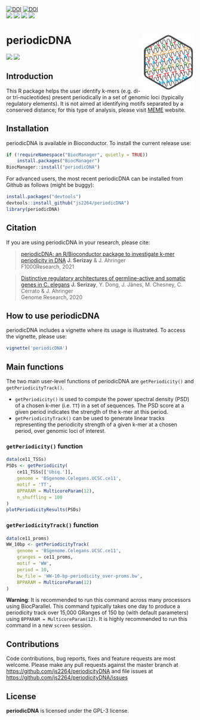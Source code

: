 [![DOI](https://img.shields.io/badge/F1000Research-[DOI]10.12688/f1000research.51143.1-g.svg)](https://f1000research.com/articles/10-141)
[![DOI](https://img.shields.io/badge/GR-[DOI]10.1101/gr.265934.120-green.svg)](https://doi.org/10.1101/gr.265934.120)  
[![](https://img.shields.io/badge/release%20version-1.1.1-orange.svg)](https://www.bioconductor.org/packages/periodicDNA)
[![](https://img.shields.io/badge/lifecycle-production-blue.svg)](https://www.tidyverse.org/lifecycle/#production)
[![](https://img.shields.io/github/languages/code-size/js2264/periodicDNA.svg)](https://github.com/js2264/periodicDNA)
[![](https://img.shields.io/badge/license-GPL--3-orange.svg)](https://www.gnu.org/licenses/gpl-3.0.en.html)

# periodicDNA <img src="man/figures/logo.png" align="right" alt="" />

![](https://raw.githubusercontent.com/js2264/periodicDNA/master/man/figures/TT_tissue-specific-classes.png)
![](https://raw.githubusercontent.com/js2264/periodicDNA/master/man/figures/WW-TT-AA-10bp-periodicity_tissue-spe-TSSs.png)

## Introduction

This R package helps the user identify k-mers (e.g. di- or 
tri-nucleotides) present periodically in a set of genomic loci (typically 
regulatory elements). It is not aimed at identifying motifs separated by a 
conserved distance; for this type of analysis, please visit 
[MEME](http://meme-suite.org) website.

## Installation

periodicDNA is available in Bioconductor. To install the current release use:

```r
if (!requireNamespace("BiocManager", quietly = TRUE))
    install.packages("BiocManager")
BiocManager::install("periodicDNA")
```

For advanced users, the most recent periodicDNA can be installed 
from Github as follows (might be buggy):

```r
install.packages("devtools")
devtools::install_github("js2264/periodicDNA")
library(periodicDNA)
```

## Citation

If you are using periodicDNA in your research, please cite: 

> [periodicDNA: an R/Bioconductor package to investigate k-mer periodicity in DNA](https://f1000research.com/articles/10-141)
> **J. Serizay** & J. Ahringer  
> F1000Research, 2021

> [Distinctive regulatory architectures of germline-active and somatic genes in C. elegans](https://genome.cshlp.org/content/early/2020/10/21/gr.265934.120.abstract)
> **J. Serizay**, Y. Dong, J. Jänes, M. Chesney, C. Cerrato & J. Ahringer  
> Genome Research, 2020

## How to use periodicDNA

periodicDNA includes a vignette where its usage is 
illustrated. To access the vignette, please use:

```r
vignette('periodicDNA')
```

## Main functions 

The two main user-level functions of periodicDNA are `getPeriodicity()` and 
`getPeriodicityTrack()`.

* `getPeriodicity()` is used to compute the power spectral density 
  (PSD) of a chosen k-mer (i.e. `TT`) in a set of sequences. The PSD 
  score at a given period indicates the strength of the k-mer at 
  this period. 
* `getPeriodicityTrack()` can be used to generate linear tracks representing 
  the periodicity strength of a given k-mer at a chosen period, over genomic
  loci of interest. 

### `getPeriodicity()` function

```r
data(ce11_TSSs)
PSDs <- getPeriodicity(
    ce11_TSSs[['Ubiq.']],
    genome = 'BSgenome.Celegans.UCSC.ce11',
    motif = 'TT', 
    BPPARAM = MulticoreParam(12), 
    n_shuffling = 100
)
plotPeriodicityResults(PSDs)
```

### `getPeriodicityTrack()` function

```r
data(ce11_proms)
WW_10bp <- getPeriodicityTrack(
    genome = 'BSgenome.Celegans.UCSC.ce11',
    granges = ce11_proms, 
    motif = 'WW',
    period = 10,
    bw_file = 'WW-10-bp-periodicity_over-proms.bw', 
    BPPARAM = MulticoreParam(12)
)
```

**Warning**: It is recommended to run this command across many processors 
using BiocParallel. This command typically takes one day to produce 
a periodicity track over 15,000 GRanges of 150 bp (with default parameters) 
using `BPPARAM = MulticoreParam(12)`. 
It is highly recommended to run this command in a new `screen` session.

## Contributions
Code contributions, bug reports, fixes and feature requests are most welcome.
Please make any pull requests against the master branch at 
https://github.com/js2264/periodicityDNA
and file issues at https://github.com/js2264/periodicityDNA/issues

## License 
**periodicDNA** is licensed under the GPL-3 license.
